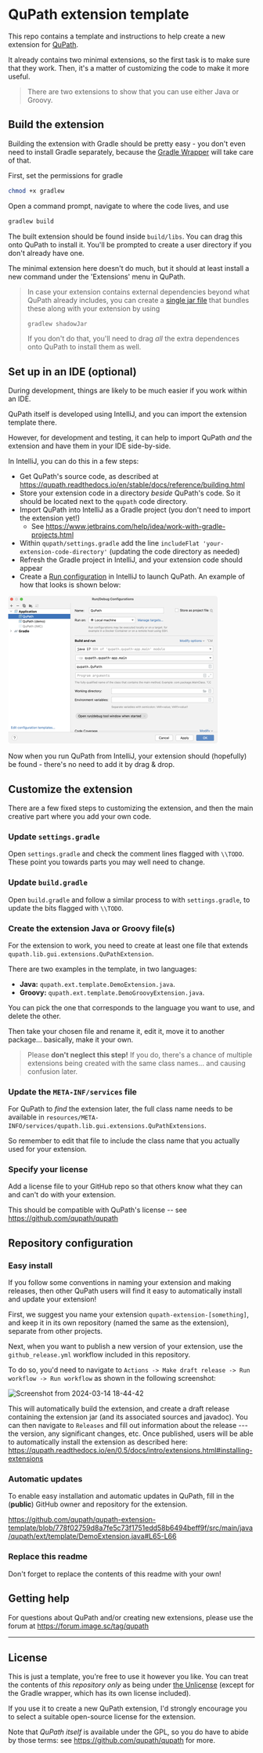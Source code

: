 # QuPath extension template

This repo contains a template and instructions to help create a new extension for [QuPath](https://qupath.github.io).

It already contains two minimal extensions, so the first task is to make sure that they work.
Then, it's a matter of customizing the code to make it more useful.

> There are two extensions to show that you can use either Java or Groovy.

## Build the extension

Building the extension with Gradle should be pretty easy - you don't even need to install Gradle separately, because the 
[Gradle Wrapper](https://docs.gradle.org/current/userguide/gradle_wrapper.html) will take care of that.

First, set the permissions for gradle

```bash
chmod +x gradlew
```

Open a command prompt, navigate to where the code lives, and use
```bash
gradlew build
```

The built extension should be found inside `build/libs`.
You can drag this onto QuPath to install it.
You'll be prompted to create a user directory if you don't already have one.

The minimal extension here doesn't do much, but it should at least install a new command under the 'Extensions' menu in 
QuPath.

> In case your extension contains external dependencies beyond what QuPath already includes, you can create a 
> [single jar file](https://imperceptiblethoughts.com/shadow/introduction/#benefits-of-shadow) that bundles these along 
> with your extension by using
> ```bash
> gradlew shadowJar
> ```
> If you don't do that, you'll need to drag *all* the extra dependences onto QuPath to install them as well.


## Set up in an IDE (optional)

During development, things are likely to be much easier if you work within an IDE.

QuPath itself is developed using IntelliJ, and you can import the extension template there.

However, for development and testing, it can help to import QuPath *and* the extension and have them in your IDE side-by-side.

In IntelliJ, you can do this in a few steps:
* Get QuPath's source code, as described at https://qupath.readthedocs.io/en/stable/docs/reference/building.html
* Store your extension code in a directory *beside* QuPath's code. So it should be located next to the `qupath` code directory.
* Import QuPath into IntelliJ as a Gradle project (you don't need to import the extension yet!)
   * See https://www.jetbrains.com/help/idea/work-with-gradle-projects.html
* Within `qupath/settings.gradle` add the line `includeFlat 'your-extension-code-directory'` (updating the code directory as needed)
* Refresh the Gradle project in IntelliJ, and your extension code should appear
* Create a [Run configuration](https://www.jetbrains.com/help/idea/run-debug-configuration.html) in IntelliJ to launch QuPath. An example of how that looks is shown below:

<img src="qupath-intellij.png" alt="QuPath run configuration in IntelliJ" width="428" />

Now when you run QuPath from IntelliJ, your extension should (hopefully) be found - there's no need to add it by drag & drop.

## Customize the extension

There are a few fixed steps to customizing the extension, and then the main creative part where you add your own code.

### Update `settings.gradle`

Open `settings.gradle` and check the comment lines flagged with `\\TODO`.
These point you towards parts you may well need to change.

### Update `build.gradle`

Open `build.gradle` and follow a similar process to with `settings.gradle`, to update the bits flagged with `\\TODO`.

### Create the extension Java or Groovy file(s)

For the extension to work, you need to create at least one file that extends `qupath.lib.gui.extensions.QuPathExtension`.

There are two examples in the template, in two languages:
* **Java:** `qupath.ext.template.DemoExtension.java`.
* **Groovy:** `qupath.ext.template.DemoGroovyExtension.java`.

You can pick the one that corresponds to the language you want to use, and delete the other.

Then take your chosen file and rename it, edit it, move it to another package... basically, make it your own.

> Please **don't neglect this step!** 
> If you do, there's a chance of multiple extensions being created with the same class names... and causing confusion later.

### Update the `META-INF/services` file

For QuPath to *find* the extension later, the full class name needs to be available in `resources/META-INFO/services/qupath.lib.gui.extensions.QuPathExtensions`.

So remember to edit that file to include the class name that you actually used for your extension.

### Specify your license

Add a license file to your GitHub repo so that others know what they can and can't do with your extension.

This should be compatible with QuPath's license -- see https://github.com/qupath/qupath

## Repository configuration

### Easy install

If you follow some conventions in naming your extension and making releases, then other QuPath users will find it easy to automatically
install and update your extension!

First, we suggest you name your extension `qupath-extension-[something]`, and keep it in its own repository (named the same as the extension),
separate from other projects.

Next, when you want to publish a new version of your extension, use the `github_release.yml` workflow included in this repository.

To do so, you'd need to navigate to `Actions -> Make draft release -> Run workflow -> Run workflow` as shown in the following screenshot:

![Screenshot from 2024-03-14 18-44-42](https://github.com/alanocallaghan/qupath-extension-template/assets/10779688/4712a209-eda7-4f80-8bed-bbab20e4f50a)

This will automatically build the extension, and create a draft release containing the extension jar (and its associated sources and javadoc).
You can then navigate to `Releases` and fill out information about the release --- the version, any significant changes, etc.
Once published, users will be able to automatically install the extension as described here:
https://qupath.readthedocs.io/en/0.5/docs/intro/extensions.html#installing-extensions

### Automatic updates

To enable easy installation and automatic updates in QuPath, fill in the (**public**) GitHub owner and repository 
for the extension.

https://github.com/qupath/qupath-extension-template/blob/778f02759d8a7fe5c73f1751edd58b6494beff9f/src/main/java/qupath/ext/template/DemoExtension.java#L65-L66

### Replace this readme

Don't forget to replace the contents of this readme with your own!


## Getting help

For questions about QuPath and/or creating new extensions, please use the forum at https://forum.image.sc/tag/qupath

------

## License

This is just a template, you're free to use it however you like.
You can treat the contents of *this repository only* as being under [the Unlicense](https://unlicense.org) (except for the Gradle wrapper, which has its own license included).

If you use it to create a new QuPath extension, I'd strongly encourage you to select a suitable open-source license for the extension.

Note that *QuPath itself* is available under the GPL, so you do have to abide by those terms: see https://github.com/qupath/qupath for more.
